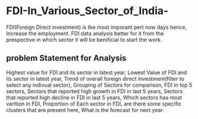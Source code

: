 # FDI-In_Various_Sector_of_India-

FDI(Foreign Direct investment) is the most imporant pert now days hence, Increase the employment.
FDI data analysis better for it from the prespective in which sector it will be benificial to start the work.

##  problem Statement for Analysis 

Highest value for FDI and its sector in latest year,
Lowest Value of FDI and its sector in latest year,
Trend of overall foreign direct investment(filter to select any indivual sector),
Grouping of Sectors for comparison,
FDI in top 5 sectors,
Sectors that reported high growth in FDI in last 5 years,
Sectors that reported high decline in FDI in last 5 years,
Which sectors has most varition in FDI,
Proportion of Each sector in FDI,
are there some specific clusters that are present here,
What is the forecast for next year.
